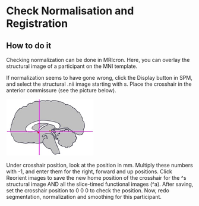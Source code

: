 # Check Normalisation and Registration

## How to do it


Checking normalization can be done in MRIcron. Here, you can overlay the structural image of a participant on the MNI template. 
 
If normalization seems to have gone wrong, click the Display button in SPM, and select the structural .nii image starting with s. Place the crosshair in the anterior commissure (see the picture below).  

![](images/check_normalization.jpg "Check Normalisation")

Under crosshair position, look at the position in mm. Multiply these numbers with -1, and enter them for the right, forward and up positions. Click Reorient images to save the new home position of the crosshair for the ^s structural image AND all the slice-timed functional images (^a). After saving, set the crosshair position to 0 0 0 to check the position. Now, redo segmentation, normalization and smoothing for this participant. 


